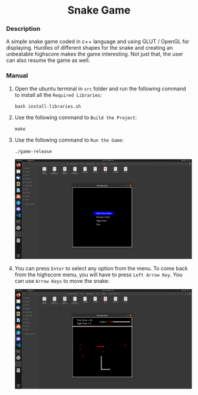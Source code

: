 <h1 align="center">Snake Game</h1>

### Description
A simple snake game coded in c++ language and using GLUT / OpenGL for displaying. Hurdles of different shapes for the snake and creating an unbeatable highscore makes the game interesting. Not just that, the user can also resume the game as well.

### Manual
1) Open the ubuntu terminal in `src` folder and run the following command to install all the `Required Libraries`:
    ```
    bash install-libraries.sh
    ```  

2) Use the following command to `Build the Project`:
    ```
    make
    ```
    
3) Use the following command to `Run the Game`:
    ```
    ./game-release
    ```
    <div align="center">
      <img src = "https://github.com/SameetAsadullah/Snake-Game/blob/main/extras/menu-ss.png" alt = "" width="900px"/>
    </div>
    
4) You can press `Enter` to select any option from the menu. To come back from the highscore menu, you will have to press `Left Arrow Key`. You can use `Arrow Keys` to move the snake:
    <div align="center">
      <img src = "https://github.com/SameetAsadullah/Snake-Game/blob/main/extras/gameplay-ss.png" alt = "" width="900px"/>
    </div>
